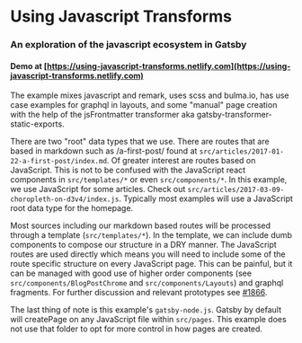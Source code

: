 # Using Javascript Transforms

### An exploration of the javascript ecosystem in Gatsby

#### Demo at [https://using-javascript-transforms.netlify.com](https://using-javascript-transforms.netlify.com)

The example mixes javascript and remark, uses scss and bulma.io, has use case
examples for graphql in layouts, and some "manual" page creation with the help
of the jsFrontmatter transformer aka gatsby-transformer-static-exports.

There are two "root" data types that we use. There are routes that are based in
markdown such as /a-first-post/ found at
`src/articles/2017-01-22-a-first-post/index.md`. Of greater interest are routes
based on JavaScript. This is not to be confused with the JavaScript react
components in `src/templates/*` or even `src/components/*`.
In this example, we use JavaScript for some articles. Check out
`src/articles/2017-03-09-choropleth-on-d3v4/index.js`. Typically most examples
will use a JavaScript root data type for the homepage.

Most sources including our markdown based routes will be processed through a
template (`src/templates/*`). In the template, we can include dumb components to
compose our structure in a DRY manner. The JavaScript routes are used directly
which means you will need to include some of the route specific structure on
every JavaScript page. This can be painful, but it can be managed with good use
of higher order components (see `src/components/BlogPostChrome` and `src/components/Layouts`)
and graphql fragments. For further discussion and relevant prototypes see
[#1866](https://github.com/gatsbyjs/gatsby/issues/1866).

The last thing of note is this example's `gatsby-node.js`. Gatsby by default
will createPage on any JavaScript file within `src/pages`. This example does not
use that folder to opt for more control in how pages are created.

